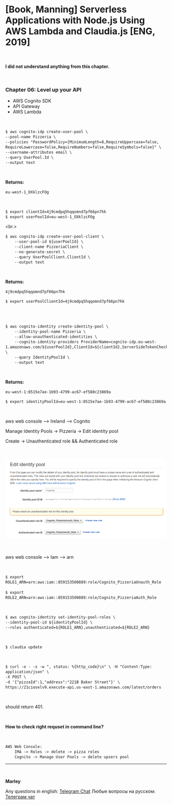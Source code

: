 # [Book, Manning] Serverless Applications with Node.js Using AWS Lambda and Claudia.js [ENG, 2019]

<br/>

**I did not understand anything from this chapter.**

<br/>

### Chapter 06: Level up your API

- AWS Cognito SDK
- API Gateway
- AWS Lambda

<br/>

    $ aws cognito-idp create-user-pool \
    --pool-name Pizzeria \
    --policies "PasswordPolicy={MinimumLength=8,RequireUppercase=false, RequireLowercase=false,RequireNumbers=false,RequireSymbols=false}" \
    --username-attributes email \
    --query UserPool.Id \
    --output text

<br/>

**Returns:**

```
eu-west-1_OXklzcFOg
```

<br/>

    $ export clientId=4j9cmdpq5hqqomnd7pf66pn7hk
    $ export userPoolId=eu-west-1_OXklzcFOg

<br.>

    $ aws cognito-idp create-user-pool-client \
        --user-pool-id ${userPoolId} \
        --client-name PizzeriaClient \
        --no-generate-secret \
        --query UserPoolClient.ClientId \
        --output text

<br/>

**Returns:**

```
4j9cmdpq5hqqomnd7pf66pn7hk
```

    $ export userPoolClientId=4j9cmdpq5hqqomnd7pf66pn7hk

<br/>

<!--
// Facebook
        --supported-login-providers graph.facebook.com=266094173886660 \
-->

<br/>

    $ aws cognito-identity create-identity-pool \
        --identity-pool-name Pizzeria \
        --allow-unauthenticated-identities \
        --cognito-identity-providers ProviderName=cognito-idp.eu-west-1.amazonaws.com/${userPoolId},ClientId=${clientId},ServerSideTokenCheck=false \
        --query IdentityPoolId \
        --output text

<br/>

**Returns:**

```
eu-west-1:0515e7ae-1b93-4799-ac67-ef580c23869a
```

    $ export identityPoolId=eu-west-1:0515e7ae-1b93-4799-ac67-ef580c23869a

<br/>

aws web console --> Ireland --> Cognito

Manage Identity Pools -> Pizzeria -> Edit identity pool

Create -> Unauthenticated role && Authenticated role

<br/>

![Application](/img/pic-ch06-p01.png?raw=true)

<br/>

aws web console --> Iam --> arn

<br/>

```
$ export ROLE1_ARN=arn:aws:iam::859153500889:role/Cognito_PizzeriaUnauth_Role

$ export ROLE2_ARN=arn:aws:iam::859153500889:role/Cognito_PizzeriaAuth_Role
```

<br/>

    $ aws cognito-identity set-identity-pool-roles \
    --identity-pool-id ${identityPoolId} \
    --roles authenticated=${ROLE1_ARN},unauthenticated=${ROLE2_ARN}

<br/>

    $ claudia update

<br/>

    $ curl -o - -s -w ", status: %{http_code}\n" \ -H "Content-Type: application/json" \
    -X POST \
    -d '{"pizzaId":1,"address":"221B Baker Street"}' \
    https://21cioselv9.execute-api.us-east-1.amazonaws.com/latest/orders

<br/>

should return 401.

<br/>

**How to check right requset in command line?**

<br/>

```
AWS Web Console:
    IMA -> Roles -> delete -> pizza roles
    Cognito -> Manage User Pools -> delete upsers pool

```

---

<br/>

**Marley**

Any questions in english: <a href="https://jsdev.org/chat/">Telegram Chat</a>
Любые вопросы на русском: <a href="https://jsdev.ru/chat/">Телеграм чат</a>

```

```
